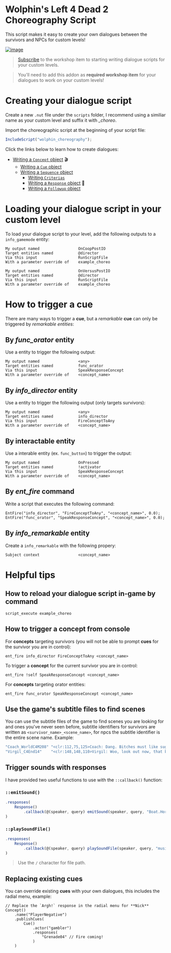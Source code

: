 # Wolphin's Left 4 Dead 2 Choreography Script

This script makes it easy to create your own dialogues between the survivors and NPCs for custom levels!

[![image](https://steamuserimages-a.akamaihd.net/ugc/1750180860340150359/F48B3520F51B0FB714B7E9F6126E3DD56B5C799B/)](https://steamcommunity.com/workshop/filedetails/?id=2382842747)

> [Subscribe](https://steamcommunity.com/workshop/filedetails/?id=2382842747) to the workshop item to starting writing dialogue scripts for your custom levels.

> You'll need to add this addon as **required workshop item** for your dialogues to work on your custom levels!

# Creating your dialogue script

Create a new `.nut` file under the `scripts` folder, I recommend using a similiar name as your custom level and suffix it with *_choreo*.

Import the choreographic script at the beginning of your script file:

```javascript
IncludeScript("wolphin_choreography");
```

Click the links below to learn how to create dialogues:

* [Writing a `Concept` object](documentation/concept.md) 🎬
    * [Writing a `Cue` object](documentation/cue.md)
    * [Writing a `Sequence` object](documentation/sequence.md)
        * [Writing `Criterias`](documentation/criterias.md)
        * [Writing a `Response` object](documentation/response.md) 📣
        * [Writing a `Followup` object](documentation/followup.md)

# Loading your dialogue script in your custom level

To load your dialogue script to your level, add the following outputs to a `info_gamemode` entity:

```
My output named                 OnCoopPostIO
Target entities named           @director
Via this input                  RunScriptFile
With a parameter override of    example_choreo
```

```
My output named                 OnVersusPostIO
Target entities named           @director
Via this input                  RunScriptFile
With a parameter override of    example_choreo
```

# How to trigger a **cue**

There are many ways to trigger a **cue**, but a *remarkable* **cue** can only be triggered by *remarkable entities*:

## **By *func_orator* entity**

Use a entity to trigger the following output:

```
My output named                 <any>
Target entities named           func_orator
Via this input                  SpeakResponseConcept
With a parameter override of    <concept_name>
```

## **By *info_director* entity**

Use a entity to trigger the following output (only targets survivors):

```
My output named                 <any>
Target entities named           info_director
Via this input                  FireConceptToAny
With a parameter override of    <concept_name>
```

## **By interactable entity**

Use a interable entity (ex. `func_button`) to trigger the output:

```
My output named                 OnPressed
Target entities named           !activator
Via this input                  SpeakResponseConcept
With a parameter override of    <concept_name>
```

## **By *ent_fire* command**

Write a script that executes the following command:

```
EntFire("info_director", "FireConceptToAny", "<concept_name>", 0.0);
EntFire("func_orator", "SpeakResponseConcept", "<concept_name>", 0.0);
```

## **By *info_remarkable* entity**

Create a `info_remarkable` with the following propery:

```
Subject context                 <concept_name>
```

# Helpful tips

## **How to reload your dialogue script in-game by command**

```
script_execute example_choreo
```

## **How to trigger a concept from console**

For **concepts** targeting survivors (you will not be able to prompt **cues** for the survivor you are in control):
```
ent_fire info_director FireConceptToAny <concept_name>
```

To trigger a **concept** for the current survivor you are in control:
```
ent_fire !self SpeakResponseConcept <concept_name>
```

For **concepts** targeting orator entities:
```
ent_fire func_orator SpeakResponseConcept <concept_name>
```

## **Use the game's subtitle files to find scenes**

You can use the subtitle files of the game to find scenes you are looking for and ones you've never seen before, subtitle identifiers for survivors are written as `<survivor_name>_<scene_name>`, for npcs the subtitle identifier is the entire scene name. Example:

```javascript
"Coach_WorldC4M208"	"<clr:112,75,125>Coach: Dang. Bitches must like sugar." // "WorldC4M208" is the scene name
"Virgil_C4End14"	"<clr:148,148,110>Virgil: Woo, look out now, that big fella, there!" // "Virgil_C4End14" is the scene name
```

## **Trigger sounds with responses**

I have provided two useful functions to use with the `::callback()` function:

### **`::emitSound()`**

```javascript
.responses(
    Response()
        .callback(@(speaker, query) emitSound(speaker, query, "Boat.Horn"))
)
```

### **`::playSoundFile()`**

```javascript
.responses(
    Response()
        .callback(@(speaker, query) playSoundFile(speaker, query, "music/bacteria/boomerbacteria.wav", 1.0))
)
```

> Use the `/` character for file path.

## **Replacing existing cues**

You can override existing **cues** with your own dialogues, this includes the radial menu, example:

```
// Replace the `Argh!` response in the radial menu for **Nick**
Concept()
    .name("PlayerNegative")
    .publishCues(
        Cue()
            .actor("gambler")
            .responses(
                "Grenade04" // Fire coming!
            )
    )
```
